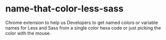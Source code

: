 # name-that-color-less-sass
Chrome extension to help us Developers to get named colors or variable names for Less and Sass from a single color hexa code or just picking the color with the mouse.
